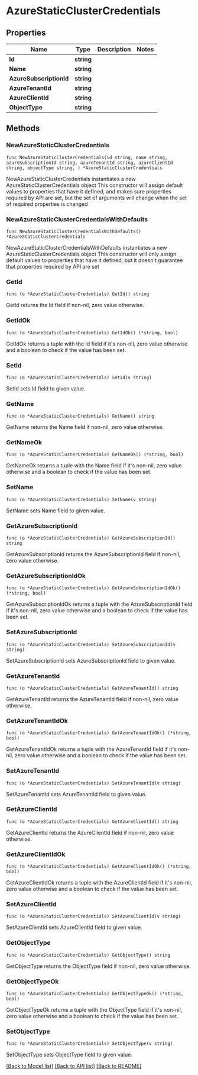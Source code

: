 # AzureStaticClusterCredentials

## Properties

Name | Type | Description | Notes
------------ | ------------- | ------------- | -------------
**Id** | **string** |  | 
**Name** | **string** |  | 
**AzureSubscriptionId** | **string** |  | 
**AzureTenantId** | **string** |  | 
**AzureClientId** | **string** |  | 
**ObjectType** | **string** |  | 

## Methods

### NewAzureStaticClusterCredentials

`func NewAzureStaticClusterCredentials(id string, name string, azureSubscriptionId string, azureTenantId string, azureClientId string, objectType string, ) *AzureStaticClusterCredentials`

NewAzureStaticClusterCredentials instantiates a new AzureStaticClusterCredentials object
This constructor will assign default values to properties that have it defined,
and makes sure properties required by API are set, but the set of arguments
will change when the set of required properties is changed

### NewAzureStaticClusterCredentialsWithDefaults

`func NewAzureStaticClusterCredentialsWithDefaults() *AzureStaticClusterCredentials`

NewAzureStaticClusterCredentialsWithDefaults instantiates a new AzureStaticClusterCredentials object
This constructor will only assign default values to properties that have it defined,
but it doesn't guarantee that properties required by API are set

### GetId

`func (o *AzureStaticClusterCredentials) GetId() string`

GetId returns the Id field if non-nil, zero value otherwise.

### GetIdOk

`func (o *AzureStaticClusterCredentials) GetIdOk() (*string, bool)`

GetIdOk returns a tuple with the Id field if it's non-nil, zero value otherwise
and a boolean to check if the value has been set.

### SetId

`func (o *AzureStaticClusterCredentials) SetId(v string)`

SetId sets Id field to given value.


### GetName

`func (o *AzureStaticClusterCredentials) GetName() string`

GetName returns the Name field if non-nil, zero value otherwise.

### GetNameOk

`func (o *AzureStaticClusterCredentials) GetNameOk() (*string, bool)`

GetNameOk returns a tuple with the Name field if it's non-nil, zero value otherwise
and a boolean to check if the value has been set.

### SetName

`func (o *AzureStaticClusterCredentials) SetName(v string)`

SetName sets Name field to given value.


### GetAzureSubscriptionId

`func (o *AzureStaticClusterCredentials) GetAzureSubscriptionId() string`

GetAzureSubscriptionId returns the AzureSubscriptionId field if non-nil, zero value otherwise.

### GetAzureSubscriptionIdOk

`func (o *AzureStaticClusterCredentials) GetAzureSubscriptionIdOk() (*string, bool)`

GetAzureSubscriptionIdOk returns a tuple with the AzureSubscriptionId field if it's non-nil, zero value otherwise
and a boolean to check if the value has been set.

### SetAzureSubscriptionId

`func (o *AzureStaticClusterCredentials) SetAzureSubscriptionId(v string)`

SetAzureSubscriptionId sets AzureSubscriptionId field to given value.


### GetAzureTenantId

`func (o *AzureStaticClusterCredentials) GetAzureTenantId() string`

GetAzureTenantId returns the AzureTenantId field if non-nil, zero value otherwise.

### GetAzureTenantIdOk

`func (o *AzureStaticClusterCredentials) GetAzureTenantIdOk() (*string, bool)`

GetAzureTenantIdOk returns a tuple with the AzureTenantId field if it's non-nil, zero value otherwise
and a boolean to check if the value has been set.

### SetAzureTenantId

`func (o *AzureStaticClusterCredentials) SetAzureTenantId(v string)`

SetAzureTenantId sets AzureTenantId field to given value.


### GetAzureClientId

`func (o *AzureStaticClusterCredentials) GetAzureClientId() string`

GetAzureClientId returns the AzureClientId field if non-nil, zero value otherwise.

### GetAzureClientIdOk

`func (o *AzureStaticClusterCredentials) GetAzureClientIdOk() (*string, bool)`

GetAzureClientIdOk returns a tuple with the AzureClientId field if it's non-nil, zero value otherwise
and a boolean to check if the value has been set.

### SetAzureClientId

`func (o *AzureStaticClusterCredentials) SetAzureClientId(v string)`

SetAzureClientId sets AzureClientId field to given value.


### GetObjectType

`func (o *AzureStaticClusterCredentials) GetObjectType() string`

GetObjectType returns the ObjectType field if non-nil, zero value otherwise.

### GetObjectTypeOk

`func (o *AzureStaticClusterCredentials) GetObjectTypeOk() (*string, bool)`

GetObjectTypeOk returns a tuple with the ObjectType field if it's non-nil, zero value otherwise
and a boolean to check if the value has been set.

### SetObjectType

`func (o *AzureStaticClusterCredentials) SetObjectType(v string)`

SetObjectType sets ObjectType field to given value.



[[Back to Model list]](../README.md#documentation-for-models) [[Back to API list]](../README.md#documentation-for-api-endpoints) [[Back to README]](../README.md)


